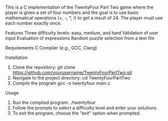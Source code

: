 This is a C implementation of the TwentyFour Part Two game where the player is given a set of four numbers and the goal is to use basic mathematical operations (+, -, *, /) to get a result of 24. The player must use each number exactly once.

Features
Three difficulty levels: easy, medium, and hard
Validation of user input
Evaluation of expressions
Random puzzle selection from a text file

Requirements
C Compiler (e.g., GCC, Clang)

Installation
1. Clone the repository:
git clone https://github.com/yourusername/TwentyFourPartTwo.git
2. Navigate to the project directory:
cd TwentyFourPartTwo
3. Compile the program
gcc -o twentyfour main.c

Usage
1. Run the complied program:
./twentyfour
2. Follow the prompts to select a difficulty level and enter your solutions.
3. To exit the program, choose the "exit" option when prompted.
